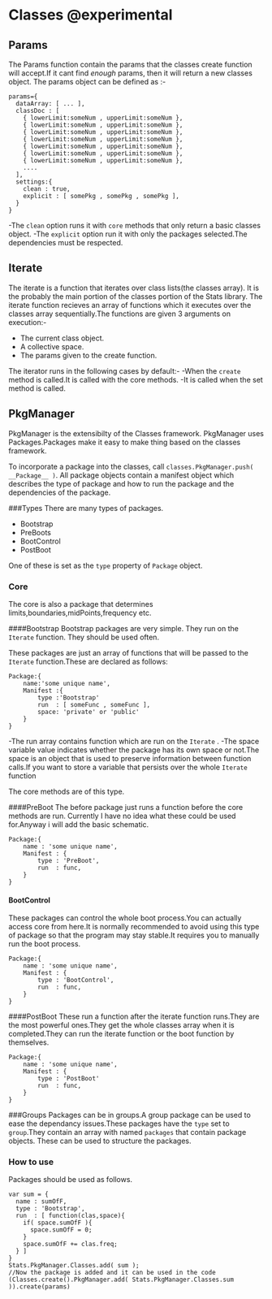 Classes  @experimental
======================



Params
------

The Params function contain the params that the classes create function will accept.If it cant find *enough* params, then it will return a new classes object.
The params object can be defined as :-

    params={
      dataArray: [ ... ],
      classDoc : [
        { lowerLimit:someNum , upperLimit:someNum },
        { lowerLimit:someNum , upperLimit:someNum },
        { lowerLimit:someNum , upperLimit:someNum },
        { lowerLimit:someNum , upperLimit:someNum },
        { lowerLimit:someNum , upperLimit:someNum },
        { lowerLimit:someNum , upperLimit:someNum },
        { lowerLimit:someNum , upperLimit:someNum },
        ....
      ],
      settings:{
        clean : true,
        explicit : [ somePkg , somePkg , somePkg ],
      }
    }

  -The `clean` option runs it with `core` methods that only return a basic classes object.
  -The `explicit` option run it with only the packages selected.The dependencies must be respected.


Iterate
-------

The iterate is a function that iterates over class lists(the classes array).
It is the probably the main portion of the classes portion of the Stats library.
The iterate function recieves an array of functions which it executes over the classes array sequentially.The functions are given 3 arguments on execution:-
  - The current class object.
  - A collective space.
  - The params given to the create function.

The iterator runs in the following cases by default:-
  -When the `create` method is called.It is called with the core methods.
  -It is called when the set method is called.

PkgManager
----------

PkgManager is the extensibilty of the Classes framework.
PkgManager uses Packages.Packages make it easy to make thing based on the classes framework.

To incorporate a package into the classes, call `classes.PkgManager.push( __Package__ )`.
All package objects contain a manifest object which describes the type of package and how to run the package and the dependencies of the package.

###Types
There are many types of packages.
  - Bootstrap
  - PreBoots
  - BootControl
  - PostBoot

One of these is set as the `type` property of `Package` object.

### Core
The core is also a package that determines limits,boundaries,midPoints,frequency etc.

####Bootstrap
Bootstrap packages are very simple.
They run on the `Iterate` function.
They should be used often.

These packages are just an array of functions that will be passed to the `Iterate` function.These are declared as follows:

	Package:{
		name:'some unique name',
		Manifest :{
			type :'Bootstrap'
			run  : [ someFunc , someFunc ],
			space: 'private' or 'public'
		}
	}

  -The run array contains function which are run on the `Iterate` . 
  -The space variable value indicates whether the package has its own space or not.The space is an object that is used to preserve information between function calls.If you want to store a variable that persists over the whole `Iterate` function

The core methods are of this type.

####PreBoot
The before package just runs a function before the core methods are run.
Currently I have no idea what these could be used for.Anyway i will add the basic schematic.

    Package:{
    	name : 'some unique name',
    	Manifest : {
    		type : 'PreBoot',
    		run  : func,
        }
    }

#### BootControl
These packages can control the whole boot process.You can actually access core from here.It is normally recommended to avoid using this type of package so that the program may stay stable.It requires you to manually run the boot process.

    Package:{
        name : 'some unique name',
        Manifest : {
            type : 'BootControl',
            run  : func,
        }
    }

####PostBoot
These run a function after the iterate function runs.They are the most powerful ones.They get the whole classes array when it is completed.They can run the iterate function or the boot function by themselves.

	Package:{
		name : 'some unique name',
		Manifest : {
			type : 'PostBoot'
			run  : func,
		}
	}


###Groups
Packages can be in groups.A group package can be used to ease the dependancy issues.These packages have the `type` set to `group`.They contain an array with named `packages` that contain package objects. These can be used to structure the packages.

### How to use
Packages should be used as follows.

    var sum = {
      name : sumOfF,
      type : 'Bootstrap',
      run  : [ function(clas,space){
        if( space.sumOfF ){
          space.sumOfF = 0;
        }
        space.sumOfF += clas.freq;        
      } ]
    }
    Stats.PkgManager.Classes.add( sum );
    //Now the package is added and it can be used in the code
    (Classes.create().PkgManager.add( Stats.PkgManager.Classes.sum )).create(params)








